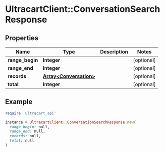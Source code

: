 # UltracartClient::ConversationSearchResponse

## Properties

| Name | Type | Description | Notes |
| ---- | ---- | ----------- | ----- |
| **range_begin** | **Integer** |  | [optional] |
| **range_end** | **Integer** |  | [optional] |
| **records** | [**Array&lt;Conversation&gt;**](Conversation.md) |  | [optional] |
| **total** | **Integer** |  | [optional] |

## Example

```ruby
require 'ultracart_api'

instance = UltracartClient::ConversationSearchResponse.new(
  range_begin: null,
  range_end: null,
  records: null,
  total: null
)
```

